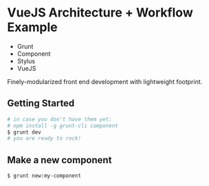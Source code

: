 # VueJS Architecture + Workflow Example

- Grunt
- Component
- Stylus
- VueJS

Finely-modularized front end development with lightweight footprint.

## Getting Started

``` bash
# in case you don't have them yet:
# npm install -g grunt-cli component
$ grunt dev
# you are ready to rock!
```

## Make a new component

``` bash
$ grunt new:my-component
```